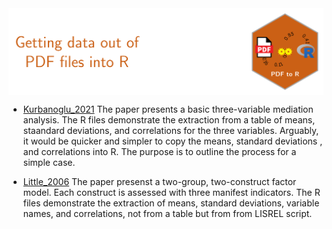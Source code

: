 <img src = 'logo/Banner.svg' align = "center"/>


- [Kurbanoglu_2021](https://github.com/smusp/Data_from_pdf/tree/main/Kurbanoglu_2021)
The paper presents a basic three-variable mediation analysis. The R files demonstrate the extraction from a table of means, staandard deviations, and correlations for the three variables. Arguably, it would be quicker and simpler to copy the means, standard deviations , and correlations into R. The purpose is to outline the process for a simple case. 

- [Little_2006](https://github.com/smusp/Data_from_pdf/tree/main/Little_2006)
The paper presenst a two-group, two-construct factor model. Each construct is assessed with three manifest indicators. The R files demonstrate the extraction of means, standard deviations, variable names, and correlations, not from a table but from from LISREL script. 

